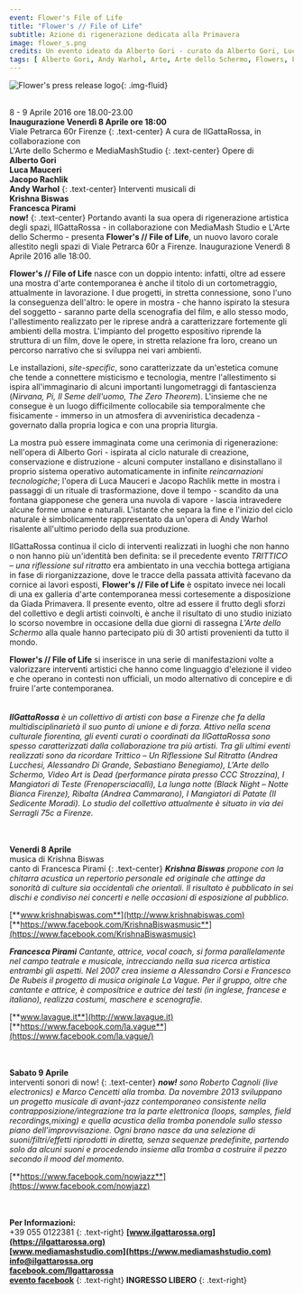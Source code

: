 ```yaml
---
event: Flower's File of Life
title: "Flower's // File of Life"
subtitle: Azione di rigenerazione dedicata alla Primavera
image: flower_s.png
credits: Un evento ideato da Alberto Gori - curato da Alberto Gori, Luca Mauceri e Iacopo Rachlick - testo di Alberto Gori e Luca Mauceri - progetto grafico di Alberto Gori
tags: [	Alberto Gori, Andy Warhol, Arte, Arte dello Schermo, Flowers, Francesca Pirami, Iacopo Rachlick, IlGattaRossa, Installazione, Krishna Biswas, Luca Mauceri, MediaMashStudio, now!, Videoarte]
---
```

![Flower's press release logo](/assets/images/flower_s_cs.png){: .img-fluid}
<br />
<br />

8 - 9 Aprile 2016 ore 18.00-23.00  
**Inaugurazione Venerdì 8 Aprile ore 18:00**  
Viale Petrarca 60r Firenze
{: .text-center}
A cura de IlGattaRossa, in collaborazione con  
L'Arte dello Schermo e MediaMashStudio
{: .text-center}
Opere di  
**Alberto Gori**  
**Luca Mauceri**  
**Jacopo Rachlik**  
**Andy Warhol**
{: .text-center}
Interventi musicali di  
**Krishna Biswas**  
**Francesca Pirami**  
**now!**
{: .text-center}
Portando avanti la sua opera di rigenerazione artistica degli spazi, IlGattaRossa - in collaborazione con MediaMash Studio e L'Arte dello Schermo - presenta **Flower's // File of Life**, un nuovo lavoro corale allestito negli spazi di Viale Petrarca 60r a Firenze. Inaugurazione Venerdì 8 Aprile 2016 alle 18:00.

**Flower's // File of Life** nasce con un doppio intento: infatti, oltre ad essere una mostra d'arte contemporanea è anche il titolo di un cortometraggio, attualmente in lavorazione. I due progetti, in stretta connessione, sono l'uno la conseguenza dell'altro: le opere in mostra - che hanno ispirato la stesura del soggetto - saranno parte della scenografia del film, e allo stesso modo, l'allestimento realizzato per le riprese andrà a caratterizzare fortemente gli ambienti della mostra. L'impianto del progetto espositivo riprende la struttura di un film, dove le opere, in stretta relazione fra loro, creano un percorso narrativo che si sviluppa nei vari ambienti.

Le installazioni, _site-specific_, sono caratterizzate da un'estetica comune che tende a connettere misticismo e tecnologia, mentre l'allestimento si ispira all'immaginario di alcuni importanti lungometraggi di fantascienza (_Nirvana, Pi, Il Seme dell'uomo, The Zero Theorem_). L'insieme che ne consegue è un luogo difficilmente collocabile sia temporalmente che fisicamente - immerso in un atmosfera di avveniristica decadenza - governato dalla propria logica e con una propria liturgia.

La mostra può essere immaginata come una cerimonia di rigenerazione: nell'opera di Alberto Gori - ispirata al ciclo naturale di creazione, conservazione e distruzione - alcuni computer installano e disinstallano il proprio sistema operativo automaticamente in infinite _reincarnazioni tecnologiche_; l'opera di Luca Mauceri e Jacopo Rachlik mette in mostra i passaggi di un rituale di trasformazione, dove il tempo - scandito da una fontana giapponese che genera una nuvola di vapore - lascia intravedere alcune forme umane e naturali. L'istante che separa la fine e l'inizio del ciclo naturale è simbolicamente rappresentato da un'opera di Andy Warhol risalente all'ultimo periodo della sua produzione.

IlGattaRossa continua il ciclo di interventi realizzati in luoghi che non hanno o non hanno più un'identità ben definita: se il precedente evento _TRITTICO – una riflessione sul ritratto_ era ambientato in una vecchia bottega artigiana in fase di riorganizzazione, dove le tracce della passata attività facevano da cornice ai lavori esposti, **Flower's // File of Life** è ospitato invece nei locali di una ex galleria d'arte contemporanea messi cortesemente a disposizione da Giada Primavera. Il presente evento, oltre ad essere il frutto degli sforzi del collettivo e degli artisti coinvolti, è anche il risultato di uno studio iniziato lo scorso novembre in occasione della due giorni di rassegna _L'Arte dello Schermo_ alla quale hanno partecipato più di 30 artisti provenienti da tutto il mondo.

**Flower's // File of Life** si inserisce in una serie di manifestazioni volte a valorizzare interventi artistici che hanno come linguaggio d'elezione il video e che operano in contesti non ufficiali, un modo alternativo di concepire e di fruire l'arte contemporanea.
<br />
<br /> 
<br />
_**IlGattaRossa** è un collettivo di artisti con base a Firenze che fa della multidisciplinarietà il suo punto di unione e di forza. Attivo nella scena culturale fiorentina, gli eventi curati o coordinati da IlGattaRossa sono spesso caratterizzati dalla collaborazione tra più artisti. Tra gli ultimi eventi realizzati sono da ricordare Trittico – Un Riflessione Sul Ritratto (Andrea Lucchesi, Alessandro Di Grande, Sebastiano Benegiamo), L'Arte dello Schermo, Video Art is Dead (performance pirata presso CCC Strozzina), I Mangiatori di Teste (Frenopersciacalli), La lunga notte (Black Night – Notte Bianca Firenze), Ribalta (Andrea Cammarano), I Mangiatori di Patate (Il Sedicente Moradi). Lo studio del collettivo attualmente è situato in via dei Serragli 75c a Firenze._
<br />
<br /> 
<br />

**Venerdi 8 Aprile**  
musica di Krishna Biswas  
canto di Francesca Pirami
{: .text-center}
_**Krishna Biswas** propone con la chitarra acustica un repertorio personale ed originale che attinge da sonorità di culture sia occidentali che orientali. Il risultato è pubblicato in sei dischi e condiviso nei concerti e nelle occasioni di esposizione al pubblico._ 

[**www.krishnabiswas.com**](http://www.krishnabiswas.com)  
[**https://www.facebook.com/KrishnaBiswasmusic**](https://www.facebook.com/KrishnaBiswasmusic)

_**Francesca Pirami** Cantante, attrice, vocal coach, si forma parallelamente nel campo teatrale e musicale, intrecciando nella sua ricerca artistica entrambi gli aspetti. Nel 2007 crea insieme a Alessandro Corsi e Francesco De Rubeis il progetto di musica originale La Vague. Per il gruppo, oltre che cantante e attrice, è compositrice e autrice dei testi (in inglese, francese e italiano), realizza costumi, maschere e scenografie._ 

[**www.lavague.it**](http://www.lavague.it)  
[**https://www.facebook.com/la.vague**](https://www.facebook.com/la.vague/)
<br />
<br /> 
<br />

**Sabato 9 Aprile**  
interventi sonori di now!
{: .text-center}
_**now!** sono Roberto Cagnoli (live electronics) e Marco Cencetti alla tromba. Da novembre 2013 sviluppano un progetto musicale di avant-jazz contemporaneo consistente nella contrapposizione/integrazione tra la parte elettronica (loops, samples, field recordings,mixing) e quella acustica della tromba ponendole sullo stesso piano dell’improvvisazione. Ogni brano nasce da una selezione di suoni/filtri/effetti riprodotti in diretta, senza sequenze predefinite, partendo solo da alcuni suoni e procedendo insieme alla tromba a costruire il pezzo secondo il mood del momento._  

[**https://www.facebook.com/nowjazz**](https://www.facebook.com/nowjazz)
<br />
<br /> 
<br />

**Per Informazioni:**  
+39 055 0122381
{: .text-right}
**[www.ilgattarossa.org](https://ilgattarossa.org)<br />
[www.mediamashstudio.com](https://www.mediamashstudio.com)<br /> 
[info@ilgattarossa.org](mailto:info@ilgattarossa.org)<br /> 
[facebook.com/Ilgattarossa](https://facebook.com/ilgattarossa)<br /> 
[evento facebook](https://www.facebook.com/events/508151542701382/)**
{: .text-right}
**INGRESSO LIBERO**
{: .text-right}
 
